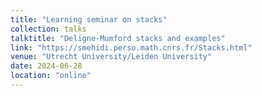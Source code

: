 ```yaml
---
title: "Learning seminar on stacks"
collection: talks
talktitle: "Deligne-Mumford stacks and examples"
link: "https://smehidi.perso.math.cnrs.fr/Stacks.html"
venue: "Utrecht University/Leiden University"
date: 2024-06-28
location: "online"
---
```

